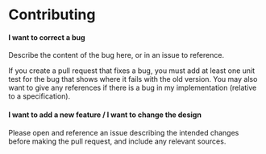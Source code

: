 # Contributing

#### I want to correct a bug

Describe the content of the bug here, or in an issue to reference.

If you create a pull request that fixes a bug, you must add at least one unit test for the bug that shows where it fails with the old version. You may also want to give any references if there is a bug in my implementation (relative to a specification).

#### I want to add a new feature / I want to change the design

Please open and reference an issue describing the intended changes before making the pull request, and include any relevant sources.
